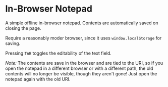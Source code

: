 # In-Browser Notepad

A simple offline in-browser notepad. Contents are automatically saved on closing the page. 

Require a reasonably moder browser, since it uses `window.localStorage` for saving.

Pressing `TAB` toggles the editability of the text field. 

_Note:_ The contents are save in the browser and are tied to the URI, so if you open the notepad in a different browser or with a different path, the old contents will no longer be visible, though they aren't gone! Just open the notepad again with the old URI.